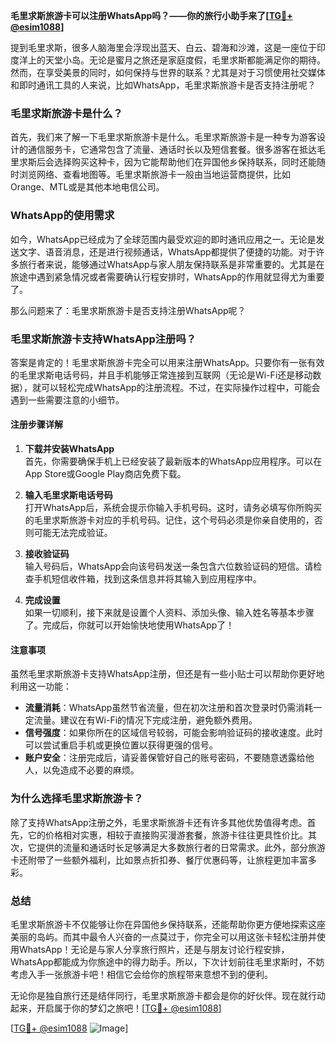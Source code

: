 **毛里求斯旅游卡可以注册WhatsApp吗？——你的旅行小助手来了[[TG💪+ @esim1088](https://t.me/s/esim1088)]**

提到毛里求斯，很多人脑海里会浮现出蓝天、白云、碧海和沙滩，这是一座位于印度洋上的天堂小岛。无论是蜜月之旅还是家庭度假，毛里求斯都能满足你的期待。然而，在享受美景的同时，如何保持与世界的联系？尤其是对于习惯使用社交媒体和即时通讯工具的人来说，比如WhatsApp，毛里求斯旅游卡是否支持注册呢？

### 毛里求斯旅游卡是什么？

首先，我们来了解一下毛里求斯旅游卡是什么。毛里求斯旅游卡是一种专为游客设计的通信服务卡，它通常包含了流量、通话时长以及短信套餐。很多游客在抵达毛里求斯后会选择购买这种卡，因为它能帮助他们在异国他乡保持联系，同时还能随时浏览网络、查看地图等。毛里求斯旅游卡一般由当地运营商提供，比如Orange、MTL或是其他本地电信公司。

### WhatsApp的使用需求

如今，WhatsApp已经成为了全球范围内最受欢迎的即时通讯应用之一。无论是发送文字、语音消息，还是进行视频通话，WhatsApp都提供了便捷的功能。对于许多旅行者来说，能够通过WhatsApp与家人朋友保持联系是非常重要的。尤其是在旅途中遇到紧急情况或者需要确认行程安排时，WhatsApp的作用就显得尤为重要了。

那么问题来了：毛里求斯旅游卡是否支持注册WhatsApp呢？

### 毛里求斯旅游卡支持WhatsApp注册吗？

答案是肯定的！毛里求斯旅游卡完全可以用来注册WhatsApp。只要你有一张有效的毛里求斯电话号码，并且手机能够正常连接到互联网（无论是Wi-Fi还是移动数据），就可以轻松完成WhatsApp的注册流程。不过，在实际操作过程中，可能会遇到一些需要注意的小细节。

#### 注册步骤详解

1. **下载并安装WhatsApp**  
   首先，你需要确保手机上已经安装了最新版本的WhatsApp应用程序。可以在App Store或Google Play商店免费下载。

2. **输入毛里求斯电话号码**  
   打开WhatsApp后，系统会提示你输入手机号码。这时，请务必填写你所购买的毛里求斯旅游卡对应的手机号码。记住，这个号码必须是你亲自使用的，否则可能无法完成验证。

3. **接收验证码**  
   输入号码后，WhatsApp会向该号码发送一条包含六位数验证码的短信。请检查手机短信收件箱，找到这条信息并将其输入到应用程序中。

4. **完成设置**  
   如果一切顺利，接下来就是设置个人资料、添加头像、输入姓名等基本步骤了。完成后，你就可以开始愉快地使用WhatsApp了！

#### 注意事项

虽然毛里求斯旅游卡支持WhatsApp注册，但还是有一些小贴士可以帮助你更好地利用这一功能：

- **流量消耗**：WhatsApp虽然节省流量，但在初次注册和首次登录时仍需消耗一定流量。建议在有Wi-Fi的情况下完成注册，避免额外费用。
- **信号强度**：如果你所在的区域信号较弱，可能会影响验证码的接收速度。此时可以尝试重启手机或更换位置以获得更强的信号。
- **账户安全**：注册完成后，请妥善保管好自己的账号密码，不要随意透露给他人，以免造成不必要的麻烦。

### 为什么选择毛里求斯旅游卡？

除了支持WhatsApp注册之外，毛里求斯旅游卡还有许多其他优势值得考虑。首先，它的价格相对实惠，相较于直接购买漫游套餐，旅游卡往往更具性价比。其次，它提供的流量和通话时长足够满足大多数旅行者的日常需求。此外，部分旅游卡还附带了一些额外福利，比如景点折扣券、餐厅优惠码等，让旅程更加丰富多彩。

### 总结

毛里求斯旅游卡不仅能够让你在异国他乡保持联系，还能帮助你更方便地探索这座美丽的岛屿。而其中最令人兴奋的一点莫过于，你完全可以用这张卡轻松注册并使用WhatsApp！无论是与家人分享旅行照片，还是与朋友讨论行程安排，WhatsApp都能成为你旅途中的得力助手。所以，下次计划前往毛里求斯时，不妨考虑入手一张旅游卡吧！相信它会给你的旅程带来意想不到的便利。

无论你是独自旅行还是结伴同行，毛里求斯旅游卡都会是你的好伙伴。现在就行动起来，开启属于你的梦幻之旅吧！[[TG💪+ @esim1088](https://t.me/s/esim1088)]

[[TG💪+ @esim1088](https://t.me/s/esim1088) ![Image](https://i.postimg.cc/4NQfJmqS/Snipaste-2025-05-13-00-14-12.png)]
